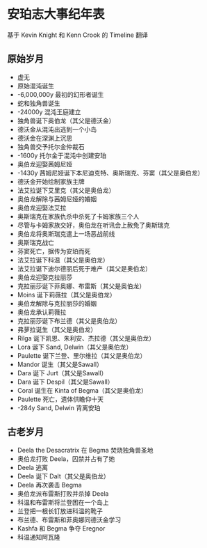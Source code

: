 # 安珀志大事纪年表

基于 Kevin Knight 和 Kenn Crook 的 Timeline 翻译

## 原始岁月
* 虚无
* 原始混沌诞生
* -6,000,000y 最初的幻形者诞生
* 蛇和独角兽诞生
* -24000y 混沌王庭建立
* 独角兽诞下奥伯龙（其父是德沃金）
* 德沃金从混沌出逃到一个小岛
* 德沃金在深渊上沉思
* 独角兽交予托尔金仲裁石
* -1600y 托尔金于混沌中创建安珀
* 奥伯龙迎娶茜姆尼娅
* -1430y 茜姆尼娅诞下本尼迪克特、奥斯瑞克、芬窦（其父是奥伯龙）
* 德沃金开始绘制家族主牌
* 法艾拉诞下艾里克（其父是奥伯龙）
* 奥伯龙解除与茜姆尼娅的婚姻
* 奥伯龙迎娶法艾拉
* 奥斯瑞克在家族仇杀中杀死了卡姆家族三个人
* 尽管与卡姆家族交好，奥伯龙在听讯会上赦免了奥斯瑞克
* 奥伯龙将奥斯瑞克遣上一场恶战前线
* 奥斯瑞克战亡
* 芬窦死亡，据传为安珀而死
* 法艾拉诞下科温（其父是奥伯龙）
* 法艾拉诞下迪尔德丽后死于难产（其父是奥伯龙）
* 奥伯龙迎娶克拉丽莎
* 克拉丽莎诞下菲奥娜、布雷斯（其父是奥伯龙）
* Moins 诞下莉薇拉（其父是奥伯龙）
* 奥伯龙解除与克拉丽莎的婚姻
* 奥伯龙承认莉薇拉
* 克拉丽莎诞下布兰德（其父是奥伯龙）
* 弗萝拉诞生（其父是奥伯龙）
* Rilga 诞下凯恩、朱利安、杰拉德（其父是奥伯龙）
* Lora 诞下 Sand, Delwin（其父是奥伯龙）
* Paulette 诞下兰登、里尔维拉（其父是奥伯龙）
* Mandor 诞生（其父是Sawall）
* Dara 诞下 Jurt（其父是Sawall）
* Dara 诞下 Despil（其父是Sawall）
* Coral 诞生在 Kinta of Begma（其父是奥伯龙）
* Paulette 死亡，遗体供瞻仰十天
* -284y Sand, Delwin 背离安珀

## 古老岁月
* Deela the Desacratrix 在 Begma 焚烧独角兽圣地
* 奥伯龙打败 Deela，囚禁并占有了她
* Deela 逃离
* Deela 诞下 Dalt（其父是奥伯龙）
* Deela 再次袭击 Begma
* 奥伯龙派布雷斯打败并杀掉 Deela
* 科温和布雷斯将兰登困在一个岛上
* 兰登把一根长钉放进科温的靴子
* 布兰德、布雷斯和菲奥娜同德沃金学习
* Kashfa 和 Begma 争夺 Eregnor
* 科温通知阿瓦隆
